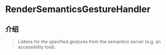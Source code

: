 # RenderSemanticsGestureHandler

## 介绍

> Listens for the specified gestures from the semantics server (e.g. an accessibility tool).
